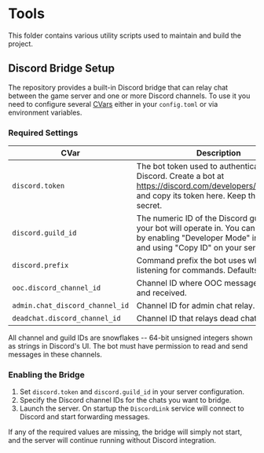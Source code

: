 # Tools

This folder contains various utility scripts used to maintain and build the project.

## Discord Bridge Setup

The repository provides a built-in Discord bridge that can relay chat between the game server and one or more Discord channels. To use it you need to configure several [CVars](../Content.Shared/CCVar) either in your `config.toml` or via environment variables.

### Required Settings

| CVar | Description |
|------|-------------|
| `discord.token` | The bot token used to authenticate with Discord. Create a bot at <https://discord.com/developers/applications> and copy its token here. Keep this value secret. |
| `discord.guild_id` | The numeric ID of the Discord guild (server) your bot will operate in. You can copy this by enabling "Developer Mode" in Discord and using "Copy ID" on your server. |
| `discord.prefix` | Command prefix the bot uses when listening for commands. Defaults to `!`. |
| `ooc.discord_channel_id` | Channel ID where OOC messages are sent and received. |
| `admin.chat_discord_channel_id` | Channel ID for admin chat relay. |
| `deadchat.discord_channel_id` | Channel ID that relays dead chat. |

All channel and guild IDs are snowflakes -- 64-bit unsigned integers shown as strings in Discord's UI. The bot must have permission to read and send messages in these channels.

### Enabling the Bridge

1. Set `discord.token` and `discord.guild_id` in your server configuration.
2. Specify the Discord channel IDs for the chats you want to bridge.
3. Launch the server. On startup the `DiscordLink` service will connect to Discord and start forwarding messages.

If any of the required values are missing, the bridge will simply not start, and the server will continue running without Discord integration.

